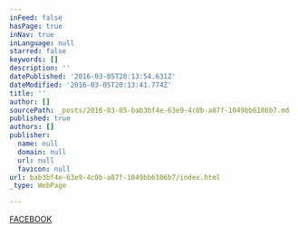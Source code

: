 ```yaml
---
inFeed: false
hasPage: true
inNav: true
inLanguage: null
starred: false
keywords: []
description: ''
datePublished: '2016-03-05T20:13:54.631Z'
dateModified: '2016-03-05T20:13:41.774Z'
title: ''
author: []
sourcePath: _posts/2016-03-05-bab3bf4e-63e9-4c0b-a87f-1049bb6106b7.md
published: true
authors: []
publisher:
  name: null
  domain: null
  url: null
  favicon: null
url: bab3bf4e-63e9-4c0b-a87f-1049bb6106b7/index.html
_type: WebPage

---
```

[FACEBOOK][0]

[0]: https://www.facebook.com/KingTAGZ1/